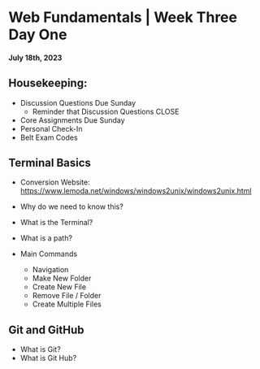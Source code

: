 # Web Fundamentals | Week Three Day One
#### July 18th, 2023

## Housekeeping:
- Discussion Questions Due Sunday
    - Reminder that Discussion Questions CLOSE
- Core Assignments Due Sunday
- Personal Check-In
- Belt Exam Codes

## Terminal Basics
- Conversion Website: https://www.lemoda.net/windows/windows2unix/windows2unix.html

- Why do we need to know this?
- What is the Terminal?
- What is a path?
- Main Commands
    - Navigation
    - Make New Folder
    - Create New File
    - Remove File / Folder
    - Create Multiple Files

## Git and GitHub
- What is Git?
- What is Git Hub?

